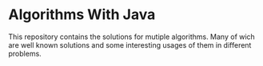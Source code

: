 # Algorithms With Java
This repository contains the solutions for mutiple algorithms. Many of wich are well known solutions and some interesting usages of them in different problems.
